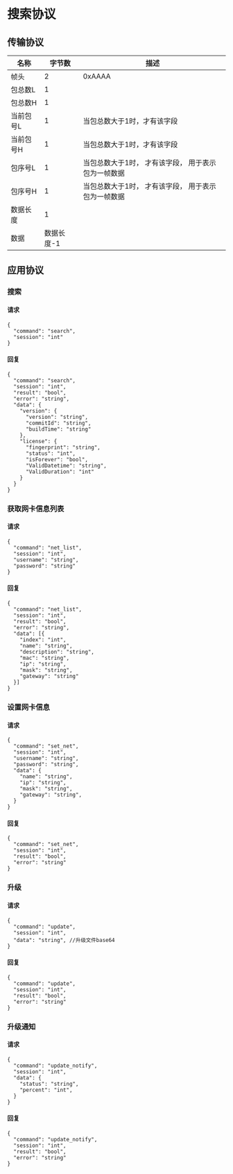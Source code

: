 # 搜索协议

## 传输协议

| 名称 | 字节数 | 描述 |
| ---- | ---- | ---- |
| 帧头 | 2 | 0xAAAA
| 包总数L | 1 | |
| 包总数H | 1 | |
| 当前包号L | 1 | 当包总数大于1时，才有该字段 |
| 当前包号H | 1 | 当包总数大于1时，才有该字段 |
| 包序号L | 1 | 当包总数大于1时， 才有该字段， 用于表示包为一帧数据 |
| 包序号H | 1 | 当包总数大于1时， 才有该字段， 用于表示包为一帧数据 |
| 数据长度 | 1 | |
| 数据 | 数据长度-1 | |

## 应用协议

### 搜索

#### 请求

```json5
{
  "command": "search",
  "session": "int"
}
```

#### 回复

```json5
{
  "command": "search",
  "session": "int",
  "result": "bool",
  "error": "string",
  "data": {
    "version": {
      "version": "string",
      "commitId": "string",
      "buildTime": "string"
    },
    "license": {
      "fingerprint": "string",
      "status": "int",
      "isForever": "bool",
      "ValidDatetime": "string",
      "ValidDuration": "int"
    }
  }
}
```

### 获取网卡信息列表

#### 请求

```json5
{
  "command": "net_list",
  "session": "int",
  "username": "string",
  "password": "string"
}
```

#### 回复

```json5
{
  "command": "net_list",
  "session": "int",
  "result": "bool",
  "error": "string",
  "data": [{
    "index": "int",
    "name": "string",
    "description": "string",
    "mac": "string",
    "ip": "string",
    "mask": "string",
    "gateway": "string"
  }]
}
```

### 设置网卡信息

#### 请求

```json5
{
  "command": "set_net",
  "session": "int",
  "username": "string",
  "password": "string",
  "data": {
    "name": "string",
    "ip": "string",
    "mask": "string",
    "gateway": "string",
  }
}
```

#### 回复

```json5
{
  "command": "set_net",
  "session": "int",
  "result": "bool",
  "error": "string"
}
```

### 升级

#### 请求

```json5
{
  "command": "update",
  "session": "int",
  "data": "string", //升级文件base64
}
```

#### 回复

```json5
{
  "command": "update",
  "session": "int",
  "result": "bool",
  "error": "string"
}
```

### 升级通知

#### 请求

```json5
{
  "command": "update_notify",
  "session": "int",
  "data": {
    "status": "string",
    "percent": "int",
  }
}
```

#### 回复

```json5
{
  "command": "update_notify",
  "session": "int",
  "result": "bool",
  "error": "string"
}
```
